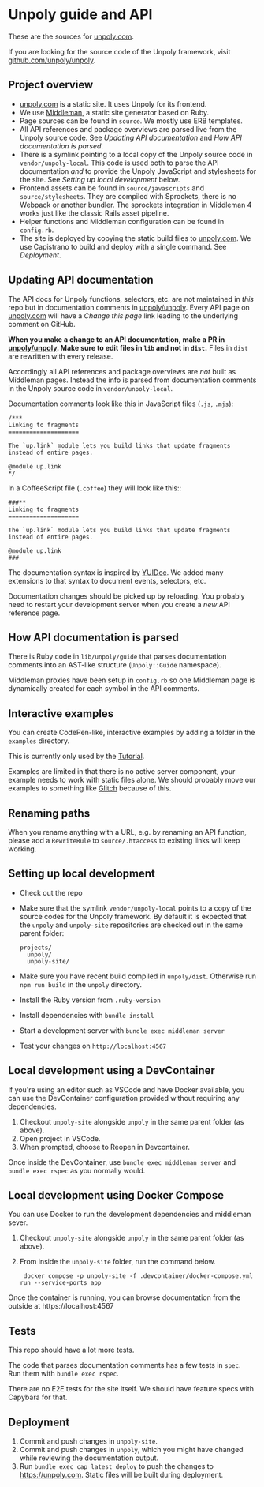 # Unpoly guide and API

These are the sources for [unpoly.com](https://unpoly.com).

If you are looking for the source code of the Unpoly framework, visit [github.com/unpoly/unpoly](https://github.com/unpoly/unpoly).


## Project overview

- [unpoly.com](https://unpoly.com) is a static site. It uses Unpoly for its frontend.
- We use [Middleman](https://middlemanapp.com/), a static site generator based on Ruby. 
- Page sources can be found in `source`. We mostly use ERB templates.
- All API references and package overviews are parsed live from the Unpoly source code. See *Updating API documentation* and *How API documentation is parsed*.
- There is a symlink pointing to a local copy of the Unpoly source code in `vendor/unpoly-local`. This code is used both to parse the API documentation *and* to provide the Unpoly JavaScript and stylesheets for the site. See *Setting up local development* below.
- Frontend assets can be found in `source/javascripts` and `source/stylesheets`. They are compiled with Sprockets, there is no Webpack or another bundler. The sprockets integration in Middleman 4 works just like the classic Rails asset pipeline.
- Helper functions and Middleman configuration can be found in `config.rb`.
- The site is deployed by copying the static build files to [unpoly.com](https://unpoly.com).  We use Capistrano to build and deploy with a single command. See *Deployment*.
  

## Updating API documentation

The API docs for Unpoly functions, selectors, etc. are not maintained in *this* repo but in documentation comments in [unpoly/unpoly](https://github.com/unpoly/unpoly). Every API page on [unpoly.com](https://unpoly.com) will have a *Change this page* link leading to the underlying comment on GitHub.

**When you make a change to an API documentation, make a PR in [unpoly/unpoly](https://github.com/unpoly/unpoly). Make sure to edit files in `lib` and not in `dist`.** Files in `dist` are rewritten with every release.

Accordingly all API references and package overviews are *not* built as Middleman pages. Instead the info is parsed from documentation comments in the Unpoly source code in `vendor/unpoly-local`.

Documentation comments look like this in JavaScript files (`.js`, `.mjs`):

```
/***
Linking to fragments
====================

The `up.link` module lets you build links that update fragments instead of entire pages.

@module up.link
*/
```

In a CoffeeScript file (`.coffee`) they will look like this::

```
###**
Linking to fragments
====================

The `up.link` module lets you build links that update fragments instead of entire pages.

@module up.link
###
```

The documentation syntax is inspired by [YUIDoc](http://yui.github.io/yuidoc/syntax/). We added many extensions to that syntax to document events, selectors, etc.

Documentation changes should be picked up by reloading. You probably need to restart your development server when you create a *new* API reference page.


## How API documentation is parsed

There is Ruby code in `lib/unpoly/guide` that parses documentation comments into an AST-like structure (`Unpoly::Guide` namespace).

Middleman proxies have been setup in `config.rb` so one Middleman page is dynamically created for each symbol in the API comments.



## Interactive examples

You can create CodePen-like, interactive examples by adding a folder in the `examples` directory.

This is currently only used by the [Tutorial](https://unpoly.com/tutorial).

Examples are limited in that there is no active server component, your example needs to work with static files alone. We should probably move our examples to something like [Glitch](https://glitch.com/) because of this.


## Renaming paths

When you rename anything with a URL, e.g. by renaming an API function, please add a `RewriteRule` to `source/.htaccess` to existing links will keep working.


## Setting up local development

- Check out the repo
- Make sure that the symlink `vendor/unpoly-local` points to a copy  of the source codes for the Unpoly framework. By default it is expected
  that the `unpoly` and `unpoly-site` repositories are checked out in the same parent folder:
  
      projects/
        unpoly/
        unpoly-site/

- Make sure you have recent build compiled in `unpoly/dist`. Otherwise run `npm run build` in the `unpoly` directory.
- Install the Ruby version from `.ruby-version`
- Install dependencies with `bundle install`
- Start a development server with `bundle exec middleman server`
- Test your changes on `http://localhost:4567`

## Local development using a DevContainer

If you're using an editor such as VSCode and have Docker available, you can use the DevContainer configuration provided without requiring any dependencies.

1. Checkout `unpoly-site` alongside `unpoly` in the same parent folder (as above).
2. Open project in VSCode.
3. When prompted, choose to Reopen in Devcontainer.

Once inside the DevContainer, use `bundle exec middleman server` and `bundle exec rspec` as you normally would.


## Local development using Docker Compose

You can use Docker to run the development dependencies and middleman sever.

1. Checkout `unpoly-site` alongside `unpoly` in the same parent folder (as above).
2. From inside the `unpoly-site` folder, run the command below.

        docker compose -p unpoly-site -f .devcontainer/docker-compose.yml run --service-ports app

Once the container is running, you can browse documentation from the outside at https://localhost:4567

## Tests

This repo should have a lot more tests.

The code that parses documentation comments has a few tests in `spec`.\
Run them with `bundle exec rspec`.

There are no E2E tests for the site itself. We should have feature specs with Capybara for that.


## Deployment

1. Commit and push changes in `unpoly-site`.
2. Commit and push changes in `unpoly`, which you might have changed while reviewing the documentation output.
3. Run `bundle exec cap latest deploy` to push the changes to <https://unpoly.com>. Static files will be built during deployment.

